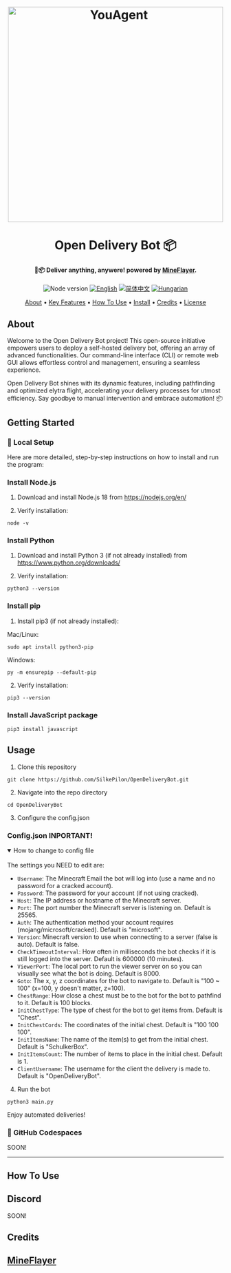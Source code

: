 
<h1 align="center">
  <br>
  <a href="https://github.com/SilkePilon/OpenDeliveryBot/"><img src="https://github.com/SilkePilon/OpenDeliveryBot/blob/main/logo.png?raw=true" alt="YouAgent" width="500"></a>
  <br>
  <br>
  Open Delivery Bot 📦
  <br>
</h1>

<h4 align="center">🤖📦 Deliver anything, anywere! powered by <a href="https://github.com/PrismarineJS/mineflayer" target="_blank">MineFlayer</a>.</h4>

<p align="center">
    <img alt="Node version" src="https://img.shields.io/static/v1?label=node&message=%20%3E=16.0.0&logo=node.js&color=2334D058" />
      <a href="https://github.com/reworkd/AgentGPT/blob/master/README.md"><img src="https://img.shields.io/badge/lang-English-blue.svg" alt="English"></a>
  <a href="https://github.com/reworkd/AgentGPT/blob/master/docs/README.zh-HANS.md"><img src="https://img.shields.io/badge/lang-简体中文-red.svg" alt="简体中文"></a>
  <a href="https://github.com/reworkd/AgentGPT/blob/master/docs/README.hu-Cs4K1Sr4C.md"><img src="https://img.shields.io/badge/lang-Hungarian-red.svg" alt="Hungarian"></a>
</p>

<p align="center">
  <a href="#about">About</a> •
  <a href="#key-features">Key Features</a> •
  <a href="#how-to-use">How To Use</a> •
  <a href="#how-to-install">Install</a> •
  <a href="#credits">Credits</a> •
  <a href="#license">License</a>
</p>

<!-- ![screenshot](https://raw.githubusercontent.com/SilkePilon/youdotcom/main/assets/images/YouDotCom.jpg) -->

## About
Welcome to the Open Delivery Bot project! This open-source initiative empowers users to deploy a self-hosted delivery bot, offering an array of advanced functionalities. Our command-line interface (CLI) or remote web GUI allows effortless control and management, ensuring a seamless experience.

Open Delivery Bot shines with its dynamic features, including pathfinding and optimized elytra flight, accelerating your delivery processes for utmost efficiency. Say goodbye to manual intervention and embrace automation! 📦


## Getting Started

### 🐍 Local Setup

Here are more detailed, step-by-step instructions on how to install and run the program:

### Install Node.js

1. Download and install Node.js 18 from https://nodejs.org/en/

2. Verify installation:

```
node -v
```

### Install Python 

1. Download and install Python 3 (if not already installed) from https://www.python.org/downloads/

2. Verify installation: 

```
python3 --version
```

### Install pip

1. Install pip3 (if not already installed):

Mac/Linux:
```
sudo apt install python3-pip
```

Windows:
```
py -m ensurepip --default-pip
```

2. Verify installation:

```
pip3 --version
```

### Install JavaScript package

```
pip3 install javascript
```

## Usage

1. Clone this repository

```
git clone https://github.com/SilkePilon/OpenDeliveryBot.git
```

2. Navigate into the repo directory

```
cd OpenDeliveryBot
```

3. Configure the config.json

### Config.json INPORTANT!


<details open>
<summary>How to change to config file</summary>
<br>
The settings you NEED to edit are:

  * `Username`: The Minecraft Email the bot will log into (use a name and no password for a cracked account).
  * `Password`: The password for your account (if not using cracked).
  * `Host`: The IP address or hostname of the Minecraft server.
  * `Port`: The port number the Minecraft server is listening on. Default is 25565.
  * `Auth`: The authentication method your account requires (mojang/microsoft/cracked). Default is "microsoft".
  * `Version`: Minecraft version to use when connecting to a server (false is auto). Default is false.
  * `CheckTimeoutInterval`: How often in milliseconds the bot checks if it is still logged into the server. Default is 600000 (10 minutes).
  * `ViewerPort`: The local port to run the viewer server on so you can visually see what the bot is doing. Default is 8000.
  * `Goto`: The x, y, z coordinates for the bot to navigate to. Default is "100 ~ 100" (x=100, y doesn't matter, z=100).
  * `ChestRange`: How close a chest must be to the bot for the bot to pathfind to it. Default is 100 blocks.
  * `InitChestType`: The type of chest for the bot to get items from. Default is "Chest".
  * `InitChestCords`: The coordinates of the initial chest. Default is "100 100 100".
  * `InitItemsName`: The name of the item(s) to get from the initial chest. Default is "SchulkerBox".
  * `InitItemsCount`: The number of items to place in the initial chest. Default is 1.
  * `ClientUsername`: The username for the client the delivery is made to. Default is "OpenDeliveryBot".

</details>


4. Run the bot

```
python3 main.py
```

Enjoy automated deliveries!



### 🚀 GitHub Codespaces

SOON!

---

## How To Use






## Discord
SOON!


## Credits
<a href="https://github.com/PrismarineJS/mineflayer" target="_blank">MineFlayer</a>
---
